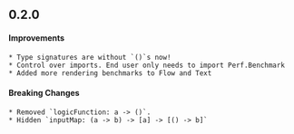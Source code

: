 ## 0.2.0

#### Improvements
    * Type signatures are without `()`s now!
    * Control over imports. End user only needs to import Perf.Benchmark 
    * Added more rendering benchmarks to Flow and Text

#### Breaking Changes
    * Removed `logicFunction: a -> ()`.
    * Hidden `inputMap: (a -> b) -> [a] -> [() -> b]`